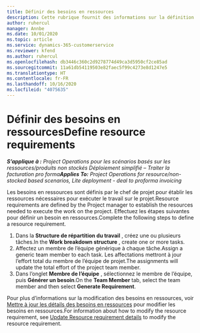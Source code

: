 ```yaml
---
title: Définir des besoins en ressources
description: Cette rubrique fournit des informations sur la définition des informations sur les besoins en ressources.
author: ruhercul
manager: Annbe
ms.date: 10/01/2020
ms.topic: article
ms.service: dynamics-365-customerservice
ms.reviewer: kfend
ms.author: ruhercul
ms.openlocfilehash: db3446c360c2d9278774d49ca3d5950cf2ce85ad
ms.sourcegitcommit: 11a61db54119503e82faec5f99c4273e8d1247e5
ms.translationtype: HT
ms.contentlocale: fr-FR
ms.lasthandoff: 10/16/2020
ms.locfileid: "4075635"
---
```

# <a name="define-resource-requirements"></a><span data-ttu-id="82515-103">Définir des besoins en ressources</span><span class="sxs-lookup"><span data-stu-id="82515-103">Define resource requirements</span></span>

<span data-ttu-id="82515-104">_**S’applique à :** Project Operations pour les scénarios basés sur les ressources/produits non stockés Déploiement simplifié – Traiter la facturation pro forma_</span><span class="sxs-lookup"><span data-stu-id="82515-104">_**Applies To:** Project Operations for resource/non-stocked based scenarios, Lite deployment - deal to proforma invoicing_</span></span>

<span data-ttu-id="82515-105">Les besoins en ressources sont définis par le chef de projet pour établir les ressources nécessaires pour exécuter le travail sur le projet.</span><span class="sxs-lookup"><span data-stu-id="82515-105">Resource requirements are defined by the Project manager to establish the resources needed to execute the work on the project.</span></span> <span data-ttu-id="82515-106">Effectuez les étapes suivantes pour définir un besoin en ressources.</span><span class="sxs-lookup"><span data-stu-id="82515-106">Complete the following steps to define a resource requirement.</span></span>

1.  <span data-ttu-id="82515-107">Dans la **Structure de répartition du travail** , créez une ou plusieurs tâches.</span><span class="sxs-lookup"><span data-stu-id="82515-107">In the **Work breakdown structure** , create one or more tasks.</span></span>
2.  <span data-ttu-id="82515-108">Affectez un membre de l’équipe générique à chaque tâche.</span><span class="sxs-lookup"><span data-stu-id="82515-108">Assign a generic team member to each task.</span></span> <span data-ttu-id="82515-109">Les affectations mettront à jour l’effort total du membre de l’équipe de projet.</span><span class="sxs-lookup"><span data-stu-id="82515-109">The assignments will update the total effort of the project team member.</span></span>
3.  <span data-ttu-id="82515-110">Dans l’onglet **Membre de l’équipe** , sélectionnez le membre de l’équipe, puis **Générer un besoin**.</span><span class="sxs-lookup"><span data-stu-id="82515-110">On the **Team Member** tab, select the team member and then select **Generate Requirement**.</span></span>

<span data-ttu-id="82515-111">Pour plus d’informations sur la modification des besoins en ressources, voir [Mettre à jour les détails des besoins en ressources](define-resource-requirements.md) pour modifier les besoins en ressources.</span><span class="sxs-lookup"><span data-stu-id="82515-111">For information about how to modify the resource requirement, see [Update Resource requirement details](define-resource-requirements.md) to modify the resource requirement.</span></span>